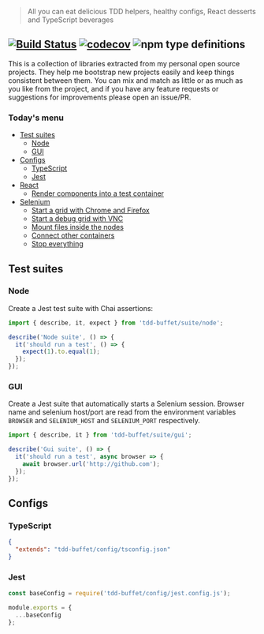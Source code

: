 > All you can eat delicious TDD helpers, healthy configs, React desserts and TypeScript beverages

[![Build Status](https://travis-ci.com/NiGhTTraX/tdd-buffet.svg?branch=master)](https://travis-ci.com/NiGhTTraX/tdd-buffet) [![codecov](https://codecov.io/gh/NiGhTTraX/tdd-buffet/branch/master/graph/badge.svg)](https://codecov.io/gh/NiGhTTraX/tdd-buffet) ![npm type definitions](https://img.shields.io/npm/types/tdd-buffet.svg)
----

This is a collection of libraries extracted from my personal open source projects. They help me bootstrap new projects easily and keep things consistent between them. You can mix and match as little or as much as you like from the project, and if you have any feature requests or suggestions for improvements please open an issue/PR.


### Today's menu

- [Test suites](#test-suites)
  - [Node](#node)
  - [GUI](#gui)
- [Configs](#configs)
  - [TypeScript](#typescript)
  - [Jest](#jest)
- [React](./packages/react)
  - [Render components into a test container](./packages/react/README.md#render-components-into-a-test-container)
- [Selenium](./packages/selenium)
  - [Start a grid with Chrome and Firefox](./packages/selenium/README.md#start-a-grid-with-chrome-and-firefox)
  - [Start a debug grid with VNC](./packages/selenium/README.md#start-a-grid-with-debug-nodes-with-vnc)
  - [Mount files inside the nodes](./packages/selenium/README.md#mount-files-inside-the-nodes)
  - [Connect other containers](./packages/selenium/README.md#connect-other-containers)
  - [Stop everything](./packages/selenium/README.md#stop-everything)
  

## Test suites

### Node

Create a Jest test suite with Chai assertions:

```typescript
import { describe, it, expect } from 'tdd-buffet/suite/node';

describe('Node suite', () => {
  it('should run a test', () => {
    expect(1).to.equal(1); 
  });
});
```

### GUI

Create a Jest suite that automatically starts a Selenium session. Browser name and selenium host/port are read from the environment variables `BROWSER` and `SELENIUM_HOST` and `SELENIUM_PORT` respectively.

```typescript
import { describe, it } from 'tdd-buffet/suite/gui';

describe('Gui suite', () => {
  it('should run a test', async browser => {
    await browser.url('http://github.com');
  });
});
```


## Configs

### TypeScript

```json
{
  "extends": "tdd-buffet/config/tsconfig.json"
}
```

### Jest

```js
const baseConfig = require('tdd-buffet/config/jest.config.js');

module.exports = {
  ...baseConfig
};
```
